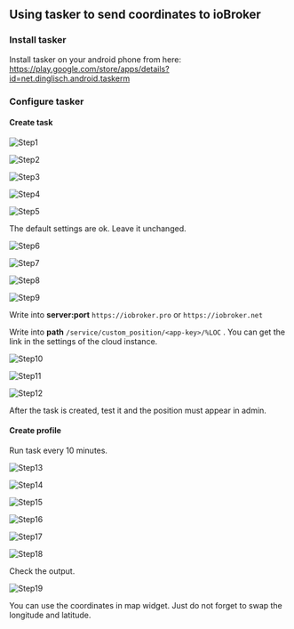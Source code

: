 ## Using tasker to send coordinates to ioBroker

### Install tasker

Install tasker on your android phone from here: https://play.google.com/store/apps/details?id=net.dinglisch.android.taskerm

### Configure tasker

#### Create task

![Step1](tasker1.png)

![Step2](tasker2.png)

![Step3](tasker3.png)

![Step4](tasker4.png)

![Step5](tasker5.png)

The default settings are ok. Leave it unchanged.

![Step6](tasker6.png)

![Step7](tasker7.png)

![Step8](tasker8.png)

![Step9](tasker9.png)

Write into **server:port** ```https://iobroker.pro``` or ```https://iobroker.net```

Write into **path**  ```/service/custom_position/<app-key>/%LOC``` . You can get the link in the settings of the cloud instance.

![Step10](tasker10.png)

![Step11](tasker11.png)

![Step12](tasker12.png)

After the task is created, test it and the position must appear in admin.

#### Create profile

Run task every 10 minutes.

![Step13](tasker13.png)

![Step14](tasker14.png)

![Step15](tasker15.png)

![Step16](tasker16.png)

![Step17](tasker17.png)

![Step18](tasker18.png)

Check the output.

![Step19](tasker19.png)

You can use the coordinates in map widget. Just do not forget to swap the longitude and latitude.